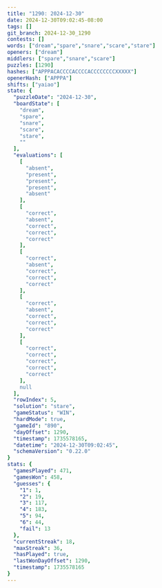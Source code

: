 ```yaml
---
title: "1290: 2024-12-30"
date: 2024-12-30T09:02:45-08:00
tags: []
git_branch: 2024-12-30_1290
contests: []
words: ["dream","spare","snare","scare","stare"]
openers: ["dream"]
middlers: ["spare","snare","scare"]
puzzles: [1290]
hashes: ["APPPACACCCCACCCCACCCCCCCCXXXXX"]
openerHash: ["APPPA"]
shifts: ["yaiao"]
state: {
  "puzzleDate": "2024-12-30",
  "boardState": [
    "dream",
    "spare",
    "snare",
    "scare",
    "stare",
    ""
  ],
  "evaluations": [
    [
      "absent",
      "present",
      "present",
      "present",
      "absent"
    ],
    [
      "correct",
      "absent",
      "correct",
      "correct",
      "correct"
    ],
    [
      "correct",
      "absent",
      "correct",
      "correct",
      "correct"
    ],
    [
      "correct",
      "absent",
      "correct",
      "correct",
      "correct"
    ],
    [
      "correct",
      "correct",
      "correct",
      "correct",
      "correct"
    ],
    null
  ],
  "rowIndex": 5,
  "solution": "stare",
  "gameStatus": "WIN",
  "hardMode": true,
  "gameId": "890",
  "dayOffset": 1290,
  "timestamp": 1735578165,
  "datetime": "2024-12-30T09:02:45",
  "schemaVersion": "0.22.0"
}
stats: {
  "gamesPlayed": 471,
  "gamesWon": 458,
  "guesses": {
    "1": 1,
    "2": 19,
    "3": 117,
    "4": 183,
    "5": 94,
    "6": 44,
    "fail": 13
  },
  "currentStreak": 18,
  "maxStreak": 36,
  "hasPlayed": true,
  "lastWonDayOffset": 1290,
  "timestamp": 1735578165
}
---
```

<!-- more -->
